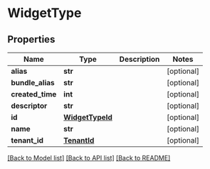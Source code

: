 # WidgetType

## Properties
Name | Type | Description | Notes
------------ | ------------- | ------------- | -------------
**alias** | **str** |  | [optional] 
**bundle_alias** | **str** |  | [optional] 
**created_time** | **int** |  | [optional] 
**descriptor** | **str** |  | [optional] 
**id** | [**WidgetTypeId**](WidgetTypeId.md) |  | [optional] 
**name** | **str** |  | [optional] 
**tenant_id** | [**TenantId**](TenantId.md) |  | [optional] 

[[Back to Model list]](../README.md#documentation-for-models) [[Back to API list]](../README.md#documentation-for-api-endpoints) [[Back to README]](../README.md)

